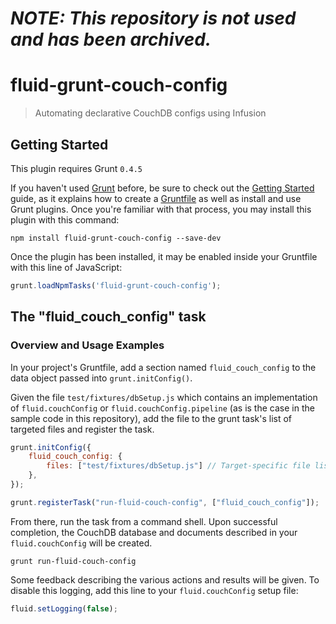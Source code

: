 # _NOTE: This repository is not used and has been archived._

# fluid-grunt-couch-config

> Automating declarative CouchDB configs using Infusion

## Getting Started
This plugin requires Grunt `0.4.5`

If you haven't used [Grunt](http://gruntjs.com/) before, be sure to check out the [Getting Started](http://gruntjs.com/getting-started) guide, as it explains how to create a [Gruntfile](http://gruntjs.com/sample-gruntfile) as well as install and use Grunt plugins. Once you're familiar with that process, you may install this plugin with this command:

```shell
npm install fluid-grunt-couch-config --save-dev
```

Once the plugin has been installed, it may be enabled inside your Gruntfile with this line of JavaScript:

```js
grunt.loadNpmTasks('fluid-grunt-couch-config');
```

## The "fluid_couch_config" task

### Overview and Usage Examples
In your project's Gruntfile, add a section named `fluid_couch_config` to the data object passed into `grunt.initConfig()`.

Given the file `test/fixtures/dbSetup.js` which contains an implementation of `fluid.couchConfig` or `fluid.couchConfig.pipeline` (as is the case in the sample code in this repository), add the file to the grunt task's list of targeted files and register the task.

```js
grunt.initConfig({
    fluid_couch_config: {
        files: ["test/fixtures/dbSetup.js"] // Target-specific file list goes here.
    },
});

grunt.registerTask("run-fluid-couch-config", ["fluid_couch_config"]);
```

From there, run the task from a command shell. Upon successful completion, the CouchDB database and documents described in your `fluid.couchConfig` will be created.
```shell
grunt run-fluid-couch-config
```

Some feedback describing the various actions and results will be given. To disable this logging, add this line to your `fluid.couchConfig` setup file:
```js
fluid.setLogging(false);
```
